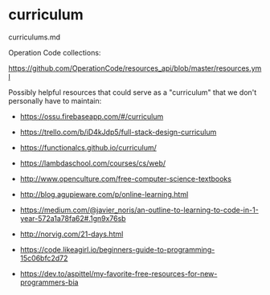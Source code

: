 # curriculum

curriculums.md 

Operation Code collections:

https://github.com/OperationCode/resources_api/blob/master/resources.yml



Possibly helpful resources that could serve as a "curriculum" that we don't personally have to maintain:

*   https://ossu.firebaseapp.com/#/curriculum

*   https://trello.com/b/iD4kJdp5/full-stack-design-curriculum

*   https://functionalcs.github.io/curriculum/

*   https://lambdaschool.com/courses/cs/web/

*   http://www.openculture.com/free-computer-science-textbooks

*   http://blog.agupieware.com/p/online-learning.html

*   https://medium.com/@javier_noris/an-outline-to-learning-to-code-in-1-year-572a1a78fa62#.1gn9x76sb

*   http://norvig.com/21-days.html

*   https://code.likeagirl.io/beginners-guide-to-programming-15c06bfc2d72

*   https://dev.to/aspittel/my-favorite-free-resources-for-new-programmers-bia





